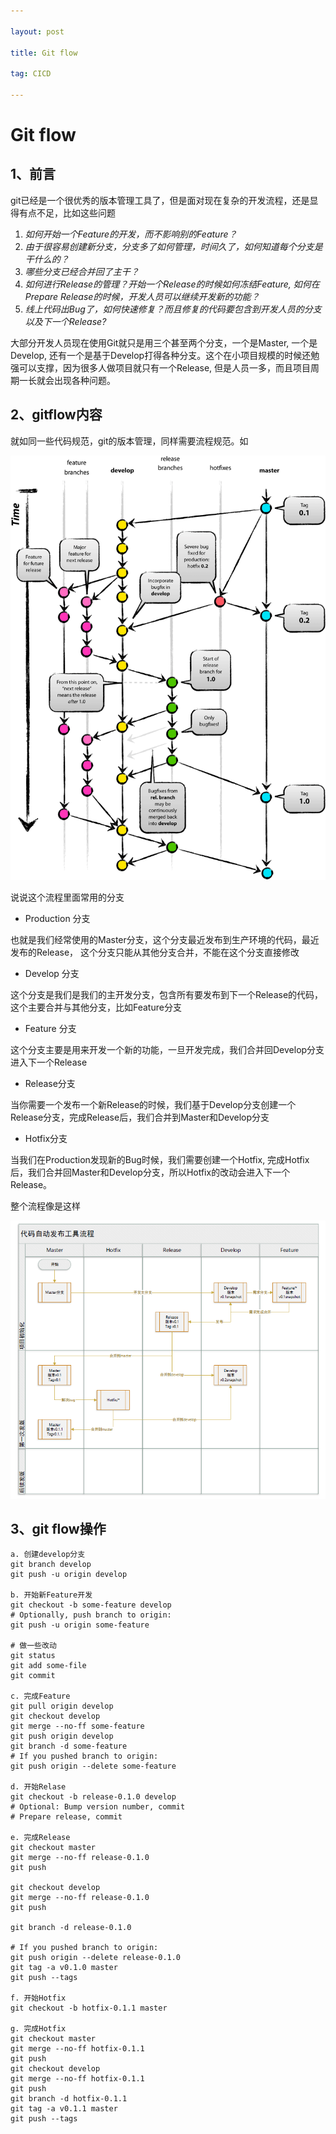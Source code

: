```yaml
---

layout: post

title: Git flow

tag: CICD

---
```

# Git flow

## 1、前言

git已经是一个很优秀的版本管理工具了，但是面对现在复杂的开发流程，还是显得有点不足，比如这些问题

1. *如何开始一个Feature的开发，而不影响别的Feature？*
2. *由于很容易创建新分支，分支多了如何管理，时间久了，如何知道每个分支是干什么的？*
3. *哪些分支已经合并回了主干？*
4. *如何进行Release的管理？开始一个Release的时候如何冻结Feature, 如何在Prepare Release的时候，开发人员可以继续开发新的功能？*
5. *线上代码出Bug了，如何快速修复？而且修复的代码要包含到开发人员的分支以及下一个Release?*

大部分开发人员现在使用Git就只是用三个甚至两个分支，一个是Master, 一个是Develop, 还有一个是基于Develop打得各种分支。这个在小项目规模的时候还勉强可以支撑，因为很多人做项目就只有一个Release, 但是人员一多，而且项目周期一长就会出现各种问题。

## 2、gitflow内容

 就如同一些代码规范，git的版本管理，同样需要流程规范。如

![](images/o_git-flow-nvie.png)

说说这个流程里面常用的分支

- Production 分支

也就是我们经常使用的Master分支，这个分支最近发布到生产环境的代码，最近发布的Release， 这个分支只能从其他分支合并，不能在这个分支直接修改

- Develop 分支

这个分支是我们是我们的主开发分支，包含所有要发布到下一个Release的代码，这个主要合并与其他分支，比如Feature分支

- Feature 分支

这个分支主要是用来开发一个新的功能，一旦开发完成，我们合并回Develop分支进入下一个Release

- Release分支

当你需要一个发布一个新Release的时候，我们基于Develop分支创建一个Release分支，完成Release后，我们合并到Master和Develop分支

- Hotfix分支

当我们在Production发现新的Bug时候，我们需要创建一个Hotfix, 完成Hotfix后，我们合并回Master和Develop分支，所以Hotfix的改动会进入下一个Release。

整个流程像是这样

![](images/dd5efba60be54ef8ae36e94719d006f8.png)

## 3、git flow操作

```
a. 创建develop分支
git branch develop
git push -u origin develop    

b. 开始新Feature开发
git checkout -b some-feature develop
# Optionally, push branch to origin:
git push -u origin some-feature    

# 做一些改动    
git status
git add some-file
git commit    

c. 完成Feature
git pull origin develop
git checkout develop
git merge --no-ff some-feature
git push origin develop
git branch -d some-feature
# If you pushed branch to origin:
git push origin --delete some-feature    

d. 开始Relase
git checkout -b release-0.1.0 develop
# Optional: Bump version number, commit
# Prepare release, commit

e. 完成Release
git checkout master
git merge --no-ff release-0.1.0
git push

git checkout develop
git merge --no-ff release-0.1.0
git push

git branch -d release-0.1.0

# If you pushed branch to origin:
git push origin --delete release-0.1.0   
git tag -a v0.1.0 master
git push --tags

f. 开始Hotfix
git checkout -b hotfix-0.1.1 master    

g. 完成Hotfix
git checkout master
git merge --no-ff hotfix-0.1.1
git push
git checkout develop
git merge --no-ff hotfix-0.1.1
git push
git branch -d hotfix-0.1.1
git tag -a v0.1.1 master
git push --tags
```

​	